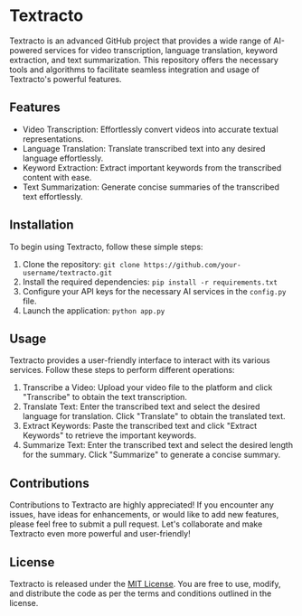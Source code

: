 # Textracto

Textracto is an advanced GitHub project that provides a wide range of AI-powered services for video transcription, language translation, keyword extraction, and text summarization. This repository offers the necessary tools and algorithms to facilitate seamless integration and usage of Textracto's powerful features.

## Features

- Video Transcription: Effortlessly convert videos into accurate textual representations.
- Language Translation: Translate transcribed text into any desired language effortlessly.
- Keyword Extraction: Extract important keywords from the transcribed content with ease.
- Text Summarization: Generate concise summaries of the transcribed text effortlessly.

## Installation

To begin using Textracto, follow these simple steps:

1. Clone the repository: `git clone https://github.com/your-username/textracto.git`
2. Install the required dependencies: `pip install -r requirements.txt`
3. Configure your API keys for the necessary AI services in the `config.py` file.
4. Launch the application: `python app.py`

## Usage

Textracto provides a user-friendly interface to interact with its various services. Follow these steps to perform different operations:

1. Transcribe a Video: Upload your video file to the platform and click "Transcribe" to obtain the text transcription.
2. Translate Text: Enter the transcribed text and select the desired language for translation. Click "Translate" to obtain the translated text.
3. Extract Keywords: Paste the transcribed text and click "Extract Keywords" to retrieve the important keywords.
4. Summarize Text: Enter the transcribed text and select the desired length for the summary. Click "Summarize" to generate a concise summary.

## Contributions

Contributions to Textracto are highly appreciated! If you encounter any issues, have ideas for enhancements, or would like to add new features, please feel free to submit a pull request. Let's collaborate and make Textracto even more powerful and user-friendly!

## License

Textracto is released under the [MIT License](LICENSE). You are free to use, modify, and distribute the code as per the terms and conditions outlined in the license.

